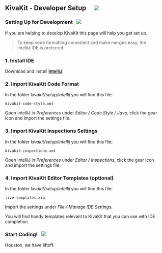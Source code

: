 ## KivaKit - Developer Setup &nbsp; &nbsp;  <img src="https://telenav.github.io/telenav-assets/images/iconscoffee-32.png" srcset="https://telenav.github.io/telenav-assets/images/iconscoffee-32-2x.png 2x"/>

### Setting Up for Development &nbsp; <img src="https://telenav.github.io/telenav-assets/images/iconsbox-32.png" srcset="https://telenav.github.io/telenav-assets/images/iconsbox-32-2x.png 2x"/>

If you are helping to develop KivaKit this page will help you get set up.

> To keep code formatting consistent and make merges easy, the IntelliJ IDE is preferred.

### 1. Install IDE

Download and install [**IntelliJ**](https://www.jetbrains.com/idea/download/)

### 2. Import KivaKit Code Format

In the folder *kivakit/setup/intellij* you will find this file:

    kivakit-code-style.xml

Open IntelliJ in *Preferences* under *Editor / Code Style / Java*, click the gear icon and import the settings file.

### 3. Import KivaKit Inspections Settings

In the folder *kivakit/setup/intellij* you will find this file:

    kivakit-inspections.xml

Open IntelliJ in *Preferences* under *Editor / Inspections*, click the gear icon and import the settings file.

### 4. Import KivaKit Editor Templates (optional)

In the folder *kivakit/setup/intellij* you will find this file:

    live-templates.zip

Import the settings under *File / Manage IDE Settings*.

You will find handy templates relevant to KivaKit that you can use with IDE completion.

### Start Coding!  &nbsp;  <img src="https://telenav.github.io/telenav-assets/images/iconsrocket-32.png" srcset="https://telenav.github.io/telenav-assets/images/iconsrocket-32-2x.png 2x"/>

Houston, we have liftoff.
